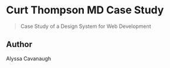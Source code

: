 # Curt Thompson MD Case Study

> Case Study of a Design System for Web Development

## Author

Alyssa Cavanaugh
